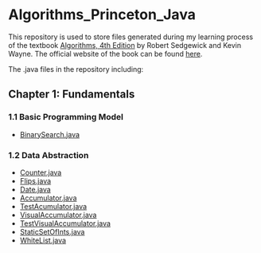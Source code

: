 # Algorithms_Princeton_Java

This repository is used to store files generated during my learning process of the textbook <a href = "http://amzn.to/13VNJi7">Algorithms, 4th Edition</a> by Robert Sedgewick and Kevin Wayne. The official website of the book can be found <a href = "https://algs4.cs.princeton.edu/home/">here</a>.

The .java files in the repository including:


## Chapter 1: Fundamentals


### 1.1 Basic Programming Model
 - [BinarySearch.java](https://github.com/ShijiZ/Algorithms_Princeton_Java/blob/master/src/BinarySearch.java)

### 1.2 Data Abstraction
 - [Counter.java](https://github.com/ShijiZ/Algorithms_Princeton_Java/blob/master/src/Counter.java)
 - [Flips.java](https://github.com/ShijiZ/Algorithms_Princeton_Java/blob/master/src/Flips.java)
 - [Date.java](https://github.com/ShijiZ/Algorithms_Princeton_Java/blob/master/src/Date.java)
 - [Accumulator.java](https://github.com/ShijiZ/Algorithms_Princeton_Java/blob/master/src/Accumulator.java)
 - [TestAcumulator.java](https://github.com/ShijiZ/Algorithms_Princeton_Java/blob/master/src/TestAccumulator.java)
 - [VisualAccumulator.java](https://github.com/ShijiZ/Algorithms_Princeton_Java/blob/master/src/VisualAccumulator.java)
 - [TestVisualAccumulator.java](https://github.com/ShijiZ/Algorithms_Princeton_Java/blob/master/src/TestVisualAccumulator.java)
 - [StaticSetOfInts.java](https://github.com/ShijiZ/Algorithms_Princeton_Java/blob/master/src/StaticSetOfInts.java)
 - [WhiteList.java](https://github.com/ShijiZ/Algorithms_Princeton_Java/blob/master/src/WhiteList.java)
